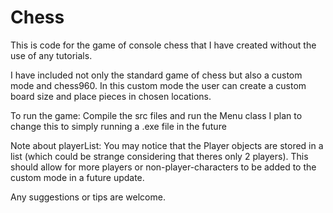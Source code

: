 # Chess
This is code for the game of console chess that I have created without the use of any tutorials.

I have included not only the standard game of chess but also a custom mode and chess960.
In this custom mode the user can create a custom board size and place pieces in chosen locations.

To run the game: Compile the src files and run the Menu class
I plan to change this to simply running a .exe file in the future

Note about playerList: 
You may notice that the Player objects are stored in a list (which could be strange considering that theres only 2 players). 
This should allow for more players or non-player-characters to be added to the custom mode in a future update.

Any suggestions or tips are welcome.

